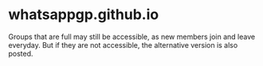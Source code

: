 # whatsappgp.github.io
Groups that are full may still be accessible, as new members join and leave everyday. But if they are not accessible, the alternative version is also posted. 
